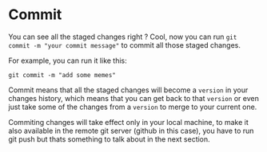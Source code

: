 # Commit
You can see all the staged changes right ? Cool, now you can run `git commit -m "your commit message"` to commit all those staged changes.

For example, you can run it like this:

```
git commit -m "add some memes"
```

Commit means that all the staged changes will become a `version` in your changes history, which means that you can get back to that `version` or even just take some of the changes from a `version` to merge to your current one.

Commiting changes will take effect only in your local machine, to make it also available in the remote git server (github in this case), you have to run git push but thats something to talk about in the next section.